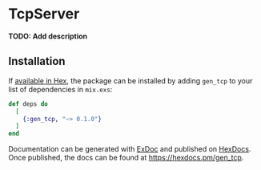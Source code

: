 # TcpServer

**TODO: Add description**

## Installation

If [available in Hex](https://hex.pm/docs/publish), the package can be installed
by adding `gen_tcp` to your list of dependencies in `mix.exs`:

```elixir
def deps do
  [
    {:gen_tcp, "~> 0.1.0"}
  ]
end
```

Documentation can be generated with [ExDoc](https://github.com/elixir-lang/ex_doc)
and published on [HexDocs](https://hexdocs.pm). Once published, the docs can
be found at <https://hexdocs.pm/gen_tcp>.

